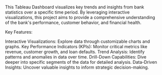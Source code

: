 This Tableau Dashboard visualizes key trends and insights from bank statistics over a specific time period. By leveraging interactive visualizations, this project aims to provide a comprehensive understanding of the bank's performance, customer behavior, and financial health.

Key Features:

Interactive Visualizations: Explore data through customizable charts and graphs.
Key Performance Indicators (KPIs): Monitor critical metrics like revenue, customer growth, and loan defaults.
Trend Analysis: Identify patterns and anomalies in data over time.
Drill-Down Capabilities: Dive deeper into specific segments of the data for detailed analysis.
Data-Driven Insights: Uncover valuable insights to inform strategic decision-making.

